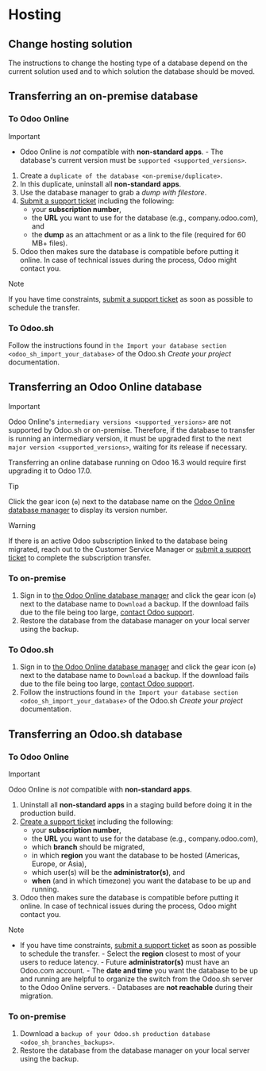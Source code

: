# Hosting

## Change hosting solution

The instructions to change the hosting type of a database depend on the
current solution used and to which solution the database should be
moved.

## Transferring an on-premise database

### To Odoo Online

> [!IMPORTANT]
> - Odoo Online is *not* compatible with **non-standard apps**. - The
> database's current version must be `supported <supported_versions>`.

1.  Create a `duplicate of the database <on-premise/duplicate>`.
2.  In this duplicate, uninstall all **non-standard apps**.
3.  Use the database manager to grab a *dump with filestore*.
4.  [Submit a support ticket](https://www.odoo.com/help) including the
    following:
    - your **subscription number**,
    - the **URL** you want to use for the database (e.g.,
      <span class="title-ref">company.odoo.com</span>), and
    - the **dump** as an attachment or as a link to the file (required
      for 60 MB+ files).
5.  Odoo then makes sure the database is compatible before putting it
    online. In case of technical issues during the process, Odoo might
    contact you.

> [!NOTE]
> If you have time constraints, [submit a support
> ticket](https://www.odoo.com/help) as soon as possible to schedule the
> transfer.

### To Odoo.sh

Follow the instructions found in `the Import your database section
<odoo_sh_import_your_database>` of the Odoo.sh *Create your project*
documentation.

## Transferring an Odoo Online database

> [!IMPORTANT]
> Odoo Online's `intermediary versions <supported_versions>` are not
> supported by Odoo.sh or on-premise. Therefore, if the database to
> transfer is running an intermediary version, it must be upgraded first
> to the next `major version <supported_versions>`, waiting for its
> release if necessary.
>
> <div class="example">
>
> Transferring an online database running on Odoo 16.3 would require
> first upgrading it to Odoo 17.0.
>
> </div>
>
> > [!TIP]
> > Click the gear icon (`⚙`) next to the database name on the [Odoo
> > Online database manager](https://www.odoo.com/my/databases/) to
> > display its version number.
>
> > [!WARNING]
> > If there is an active Odoo subscription linked to the database being
> > migrated, reach out to the Customer Service Manager or [submit a
> > support ticket](https://www.odoo.com/help) to complete the
> > subscription transfer.

### To on-premise

1.  Sign in to [the Odoo Online database
    manager](https://www.odoo.com/my/databases/) and click the gear icon
    (`⚙`) next to the database name to `Download` a backup. If the
    download fails due to the file being too large, [contact Odoo
    support](https://www.odoo.com/help).
2.  Restore the database from the database manager on your local server
    using the backup.

### To Odoo.sh

1.  Sign in to [the Odoo Online database
    manager](https://www.odoo.com/my/databases/) and click the gear icon
    (`⚙`) next to the database name to `Download` a backup. If the
    download fails due to the file being too large, [contact Odoo
    support](https://www.odoo.com/help).
2.  Follow the instructions found in `the Import your database section
    <odoo_sh_import_your_database>` of the Odoo.sh *Create your project*
    documentation.

## Transferring an Odoo.sh database

### To Odoo Online

> [!IMPORTANT]
> Odoo Online is *not* compatible with **non-standard apps**.

1.  Uninstall all **non-standard apps** in a staging build before doing
    it in the production build.
2.  [Create a support ticket](https://www.odoo.com/help) including the
    following:
    - your **subscription number**,
    - the **URL** you want to use for the database (e.g.,
      <span class="title-ref">company.odoo.com</span>),
    - which **branch** should be migrated,
    - in which **region** you want the database to be hosted (Americas,
      Europe, or Asia),
    - which user(s) will be the **administrator(s)**, and
    - **when** (and in which timezone) you want the database to be up
      and running.
3.  Odoo then makes sure the database is compatible before putting it
    online. In case of technical issues during the process, Odoo might
    contact you.

> [!NOTE]
> - If you have time constraints, [submit a support
> ticket](https://www.odoo.com/help) as soon as possible to schedule the
> transfer. - Select the **region** closest to most of your users to
> reduce latency. - Future **administrator(s)** must have an Odoo.com
> account. - The **date and time** you want the database to be up and
> running are helpful to organize the switch from the Odoo.sh server to
> the Odoo Online servers. - Databases are **not reachable** during
> their migration.

### To on-premise

1.  Download a
    `backup of your Odoo.sh production database <odoo_sh_branches_backups>`.
2.  Restore the database from the database manager on your local server
    using the backup.
